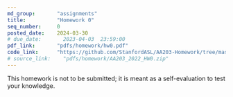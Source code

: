 ```yaml
---
md_group:       "assignments"
title:          "Homework 0"
seq_number:     0
posted_date:    2024-03-30
# due_date:       2023-04-03  23:59:00
pdf_link:       "pdfs/homework/hw0.pdf"
code_link:      "https://github.com/StanfordASL/AA203-Homework/tree/master"
# source_link:    "pdfs/homework/AA203_2022_HW0.zip"
---
```


This homework is not to be submitted; it is meant as a self-evaluation to test your knowledge.

